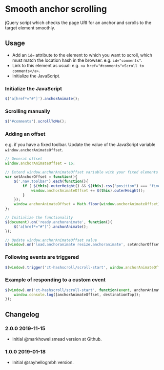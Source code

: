 # Smooth anchor scrolling

jQuery script which checks the page URI for an anchor and scrolls to the target element smoothly.

## Usage

* Add an `id=` attribute to the element to which you want to scroll, which must match the location hash in the browser. e.g. `id="comments"`.
* Link to this element as usual: e.g. `<a href="#comments">Scroll to comments</a>`.
* Initialize the JavaScript.

### Initialize the JavaScript

```javascript
$('a[href*="#"]').anchorAnimate();
```

### Scrolling manually

```javascript
$('#comments').scrollToMe();
```

### Adding an offset

e.g. if you have a fixed toolbar. Update the value of the JavaScript variable `window.anchorAnimateOffset`.

```javascript
// General offset
window.anchorAnimateOffset = 16;

// Extend window.anchorAnimateOffset variable with your fixed elements
var setAnchorOffset = function(){
	$('.nav.toolbar').each(function(){
		if ( $(this).outerHeight() && $(this).css("position") === "fixed"){
			window.anchorAnimateOffset += $(this).outerHeight();
		}
	});
	window.anchorAnimateOffset = Math.floor(window.anchorAnimateOffset) - 1;
};

// Initialize the functionality
$(document).on('ready.anchoranimate', function(){
	$('a[href*="#"]').anchorAnimate();
});

// Update window.anchorAnimateOffset value
$(window).on('load.anchoranimate resize.anchoranimate', setAnchorOffset);

```

### Following events are triggered

```javascript
$(window).trigger('ct-hashscroll/scroll-start', window.anchorAnimateOffset, destinationTop);
```

### Example of responding to a custom event

```javascript
$(window).on('ct-hashscroll/scroll-start', function(event, anchorAnimateOffset, destinationTop){
    window.console.log([anchorAnimateOffset, destinationTop]);
});
```

## Changelog

### 2.0.0 2019-11-15

* Initial @markhowellsmead version at Github.

### 1.0.0 2019-01-18

* Initial @sayhellogmbh version.
